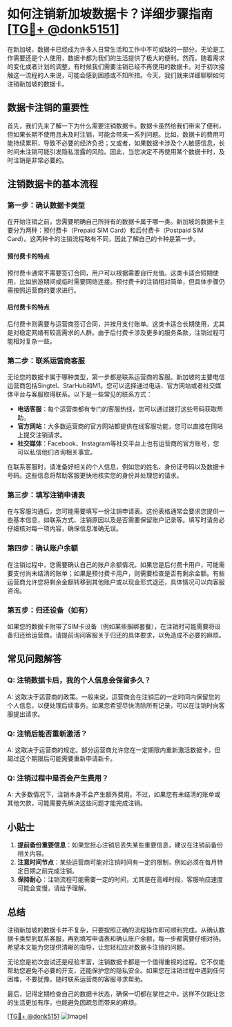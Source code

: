 # 如何注销新加坡数据卡？详细步骤指南[[TG💪+ @donk5151](https://t.me/s/donk5151)]

在新加坡，数据卡已经成为许多人日常生活和工作中不可或缺的一部分。无论是工作需要还是个人使用，数据卡都为我们的生活提供了极大的便利。然而，随着需求的变化或者计划的调整，有时候我们需要注销已经不再使用的数据卡。对于初次接触这一流程的人来说，可能会感到困惑或不知所措。今天，我们就来详细聊聊如何注销新加坡的数据卡。

## 数据卡注销的重要性

首先，我们先来了解一下为什么需要注销数据卡。数据卡虽然给我们带来了便利，但如果长期不使用且未及时注销，可能会带来一系列问题。比如，数据卡的费用可能持续累积，导致不必要的经济负担；又或者，如果数据卡涉及个人敏感信息，长时间未注销可能引发隐私泄露的风险。因此，当您决定不再使用某个数据卡时，及时注销是非常必要的。

## 注销数据卡的基本流程

### 第一步：确认数据卡类型

在开始注销之前，您需要明确自己所持有的数据卡属于哪一类。新加坡的数据卡主要分为两种：预付费卡（Prepaid SIM Card）和后付费卡（Postpaid SIM Card）。这两种卡的注销流程略有不同，因此了解自己的卡种是第一步。

#### 预付费卡的特点
预付费卡通常不需要签订合同，用户可以根据需要自行充值。这类卡适合短期使用，比如旅游期间或临时需要网络连接。预付费卡的注销相对简单，但具体步骤仍需按照运营商的要求进行。

#### 后付费卡的特点
后付费卡则需要与运营商签订合同，并按月支付账单。这类卡适合长期使用，尤其是对稳定网络有较高需求的人群。由于后付费卡涉及更多的服务条款，注销过程可能相对复杂一些。

### 第二步：联系运营商客服

无论您的数据卡属于哪种类型，第一步都是联系运营商的客服。新加坡的主要电信运营商包括Singtel、StarHub和M1。您可以选择通过电话、官方网站或者社交媒体平台与客服取得联系。以下是一些常见的联系方式：

- **电话客服**：每个运营商都有专门的客服热线，您可以通过拨打这些号码获取帮助。
- **官方网站**：大多数运营商的官方网站都提供在线客服功能，您可以直接在网站上提交注销请求。
- **社交媒体**：Facebook、Instagram等社交平台上也有运营商的官方账号，您可以私信他们咨询相关事宜。

在联系客服时，请准备好相关的个人信息，例如您的姓名、身份证号码以及数据卡号码。这些信息将帮助客服更快地核实您的身份并处理您的请求。

### 第三步：填写注销申请表

在与客服沟通后，您可能需要填写一份注销申请表。这份表格通常会要求您提供一些基本信息，如联系方式、注销原因以及是否需要保留账户记录等。填写时请务必仔细核对每一项内容，确保信息准确无误。

### 第四步：确认账户余额

在注销过程中，您需要确认自己的账户余额情况。如果您是后付费卡用户，可能需要支付尚未结清的账单；如果是预付费卡用户，则需要检查是否有剩余金额。有些运营商允许您将剩余金额转移到其他账户或以现金形式退还，具体情况可以向客服咨询。

### 第五步：归还设备（如有）

如果您的数据卡附带了SIM卡设备（例如某些捆绑套餐），在注销时可能需要将设备归还给运营商。请提前询问客服关于归还的具体要求，以免造成不必要的麻烦。

## 常见问题解答

### Q: 注销数据卡后，我的个人信息会保留多久？

A: 这取决于运营商的政策。一般来说，运营商会在注销后的一定时间内保留您的个人信息，以便处理后续事务。如果您希望尽快清除所有记录，可以在注销时向客服提出请求。

### Q: 注销后能否重新激活？

A: 这取决于运营商的规定。部分运营商允许您在一定期限内重新激活数据卡，但超过这个期限后可能需要重新申请新卡。

### Q: 注销过程中是否会产生费用？

A: 大多数情况下，注销本身不会产生额外费用。不过，如果您有未结清的账单或其他欠款，可能需要先解决这些问题才能完成注销。

## 小贴士

1. **提前备份重要信息**：如果您担心注销后丢失某些重要信息，建议在注销前备份相关内容。
2. **注意时间节点**：某些运营商可能对注销时间有一定的限制，例如必须在每月特定日期之前完成注销。
3. **保持耐心**：注销流程可能需要一定的时间，尤其是在高峰时段，客服响应速度可能会变慢，请给予理解。

## 总结

注销新加坡的数据卡并不复杂，只要按照正确的流程操作即可顺利完成。从确认数据卡类型到联系客服，再到填写申请表和确认账户余额，每一步都需要仔细对待。希望本文能为您提供清晰的指导，让您轻松应对数据卡注销的问题。

无论您是初次尝试还是经验丰富，注销数据卡都是一个值得重视的过程。它不仅能帮助您避免不必要的开支，还能保护您的隐私安全。如果您在注销过程中遇到任何困难，不要犹豫，随时联系运营商的客服寻求帮助。

最后，记得定期检查自己的数据卡状态，确保一切都在掌控之中。这样不仅能让您的生活更加有序，也能避免因疏忽而带来的麻烦。

[[TG💪+ @donk5151](https://t.me/s/donk5151) ![Image](https://i.postimg.cc/rwNCRYN7/Snipaste-2025-04-30-17-27-05.png)]